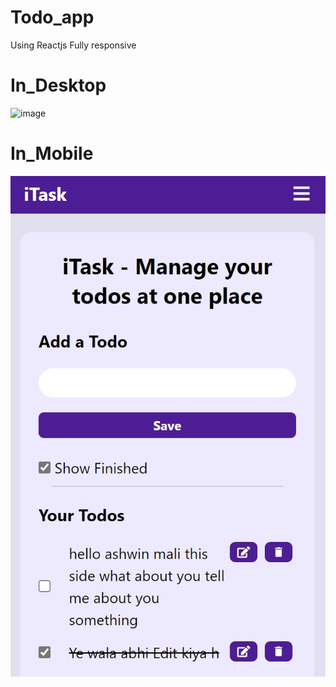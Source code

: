 # Todo_app
Using Reactjs
Fully responsive

# In_Desktop
![image](https://github.com/user-attachments/assets/387b48c4-f7e8-4520-9dd4-a609fb3b7d04)

# In_Mobile
![image](Screenshot_15-8-2024_223210_localhost.jpeg)
